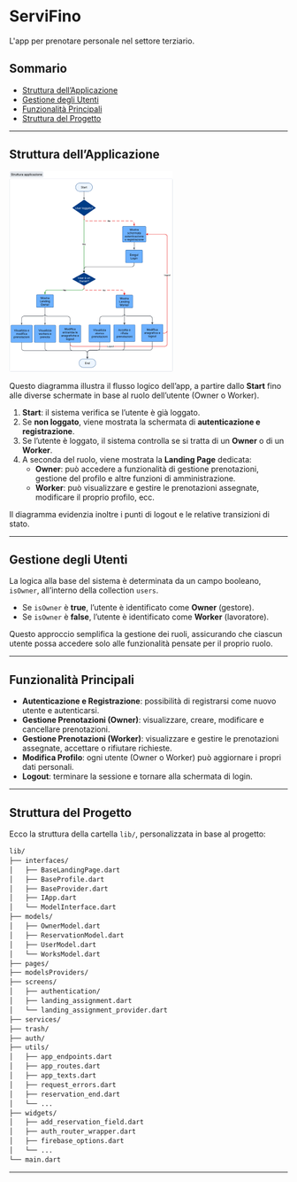 # ServiFino

L'app per prenotare personale nel settore terziario.

## Sommario
- [Struttura dell’Applicazione](#struttura-dellapplicazione)
- [Gestione degli Utenti](#gestione-degli-utenti)
- [Funzionalità Principali](#funzionalità-principali)
- [Struttura del Progetto](#struttura-del-progetto)
---

## Struttura dell’Applicazione
![img_1.png](servifino/img_1.png)

Questo diagramma illustra il flusso logico dell’app, a partire dallo **Start** fino alle diverse schermate in base al ruolo dell’utente (Owner o Worker).

1. **Start**: il sistema verifica se l’utente è già loggato.
2. Se **non loggato**, viene mostrata la schermata di **autenticazione e registrazione**.
3. Se l’utente è loggato, il sistema controlla se si tratta di un **Owner** o di un **Worker**.
4. A seconda del ruolo, viene mostrata la **Landing Page** dedicata:
    - **Owner**: può accedere a funzionalità di gestione prenotazioni, gestione del profilo e altre funzioni di amministrazione.
    - **Worker**: può visualizzare e gestire le prenotazioni assegnate, modificare il proprio profilo, ecc.

Il diagramma evidenzia inoltre i punti di logout e le relative transizioni di stato.

---

## Gestione degli Utenti

La logica alla base del sistema è determinata da un campo booleano, `isOwner`, all’interno della collection `users`.

- Se `isOwner` è **true**, l’utente è identificato come **Owner** (gestore).
- Se `isOwner` è **false**, l’utente è identificato come **Worker** (lavoratore).

Questo approccio semplifica la gestione dei ruoli, assicurando che ciascun utente possa accedere solo alle funzionalità pensate per il proprio ruolo.

---

## Funzionalità Principali

- **Autenticazione e Registrazione**: possibilità di registrarsi come nuovo utente e autenticarsi.
- **Gestione Prenotazioni (Owner)**: visualizzare, creare, modificare e cancellare prenotazioni.
- **Gestione Prenotazioni (Worker)**: visualizzare e gestire le prenotazioni assegnate, accettare o rifiutare richieste.
- **Modifica Profilo**: ogni utente (Owner o Worker) può aggiornare i propri dati personali.
- **Logout**: terminare la sessione e tornare alla schermata di login.


---

## Struttura del Progetto

Ecco la struttura della cartella `lib/`, personalizzata in base al progetto:

```bash
lib/
├── interfaces/
│   ├── BaseLandingPage.dart
│   ├── BaseProfile.dart
│   ├── BaseProvider.dart
│   ├── IApp.dart
│   └── ModelInterface.dart
├── models/
│   ├── OwnerModel.dart
│   ├── ReservationModel.dart
│   ├── UserModel.dart
│   └── WorksModel.dart
├── pages/
├── modelsProviders/
├── screens/
│   ├── authentication/
│   ├── landing_assignment.dart
│   └── landing_assignment_provider.dart
├── services/
├── trash/
├── auth/
├── utils/
│   ├── app_endpoints.dart
│   ├── app_routes.dart
│   ├── app_texts.dart
│   ├── request_errors.dart
│   ├── reservation_end.dart
│   └── ...
├── widgets/
│   ├── add_reservation_field.dart
│   ├── auth_router_wrapper.dart
│   ├── firebase_options.dart
│   └── ...
└── main.dart
```

---